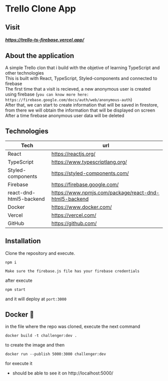 # Trello Clone App
## Visit
##### https://trello-ts-firebase.vercel.app/

## About the application
A simple Trello clon that i build with the objetive of learning TypeScript and other technologies<br/>
This is built with React, TypeScript, Styled-components and connected to firebase<br/>
The first time that a visit is recieved, a new anonymous user is created using firebase (`you can know more here: https://firebase.google.com/docs/auth/web/anonymous-auth`)<br/>
After that, we can start to create information that will be saved in firestore, from there we will obtain the information that will be displayed on screen<br/>
After a time firebase anonymous user data will be deleted<br/>

## Technologies
| Tech | url |
| ------ | ------ |
| React | https://reactjs.org/ |
| TypeScript | https://www.typescriptlang.org/ |
| Styled-components | https://styled-components.com/ |
| Firebase | https://firebase.google.com/ |
| react-dnd-html5-backend | https://www.npmjs.com/package/react-dnd-html5-backend |
| Docker | https://www.docker.com/ |
| Vercel | https://vercel.com/ |
| GitHub | https://github.com/ |

## Installation

Clone the repository and execute.
```
npm i
```
`Make sure the firebase.js file has your firebase credentials`

after execute
```
npm start
```
and it will deploy at `port:3000`

## Docker :whale:

in the file where the repo was cloned, execute the next command

```
docker build -t challenger:dev .
```
to create the image and then
```
docker run --publish 5000:3000 challenger:dev
```
for execute it
- should be able to see it on http://localhost:5000/
